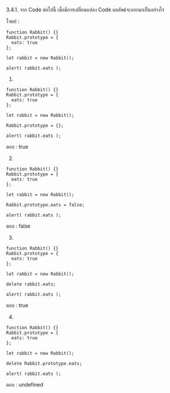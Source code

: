 3.4.1. จาก Code ต่อไปนี้ เมื่อมีการเปลี่ยนแปลง Code ผลลัพธ์จะออกมาเป็นอย่างไร

โจทย์ :
```
function Rabbit() {}
Rabbit.prototype = {
  eats: true
};

let rabbit = new Rabbit();

alert( rabbit.eats );
```
1.
```
function Rabbit() {}
Rabbit.prototype = {
  eats: true
};

let rabbit = new Rabbit();

Rabbit.prototype = {};

alert( rabbit.eats );
```
ตอบ : true

2.
```
function Rabbit() {}
Rabbit.prototype = {
  eats: true
};

let rabbit = new Rabbit();

Rabbit.prototype.eats = false;

alert( rabbit.eats );
```
ตอบ : false

3.
```
function Rabbit() {}
Rabbit.prototype = {
  eats: true
};

let rabbit = new Rabbit();

delete rabbit.eats;

alert( rabbit.eats );
```
ตอบ : true

4.
```
function Rabbit() {}
Rabbit.prototype = {
  eats: true
};

let rabbit = new Rabbit();

delete Rabbit.prototype.eats;

alert( rabbit.eats );
```
ตอบ : undefined